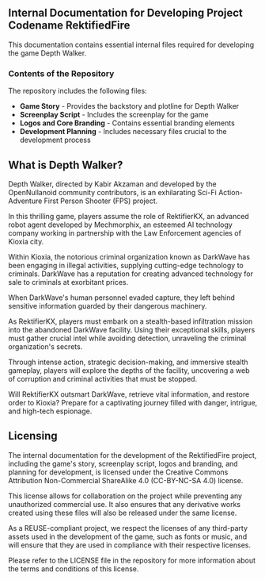 <!--
SPDX-FileCopyrightText: 2023 Kabir Akzaman <kaabirherococ@gmail.com>

SPDX-License-Identifier: CC-BY-NC-SA-4.0
-->
## Internal Documentation for Developing Project Codename RektifiedFire

This documentation contains essential internal files required for developing the game Depth Walker.

### Contents of the Repository

The repository includes the following files:

+ **Game Story** - Provides the backstory and plotline for Depth Walker
+ **Screenplay Script** - Includes the screenplay for the game
+ **Logos and Core Branding** - Contains essential branding elements
+ **Development Planning** - Includes necessary files crucial to the development process

## What is Depth Walker?

Depth Walker, directed by Kabir Akzaman and developed by the OpenNullanoid community contributors, is an exhilarating Sci-Fi Action-Adventure First Person Shooter (FPS) project.

In this thrilling game, players assume the role of RektifierKX, an advanced robot agent developed by Mechmorphix, an esteemed AI technology company working in partnership with the Law Enforcement agencies of Kioxia city.

Within Kioxia, the notorious criminal organization known as DarkWave has been engaging in illegal activities, supplying cutting-edge technology to criminals. DarkWave has a reputation for creating advanced technology for sale to criminals at exorbitant prices.

When DarkWave's human personnel evaded capture, they left behind sensitive information guarded by their dangerous machinery.

As RektifierKX, players must embark on a stealth-based infiltration mission into the abandoned DarkWave facility. Using their exceptional skills, players must gather crucial intel while avoiding detection, unraveling the criminal organization's secrets.

Through intense action, strategic decision-making, and immersive stealth gameplay, players will explore the depths of the facility, uncovering a web of corruption and criminal activities that must be stopped.

Will RektifierKX outsmart DarkWave, retrieve vital information, and restore order to Kioxia? Prepare for a captivating journey filled with danger, intrigue, and high-tech espionage.

## Licensing

The internal documentation for the development of the RektifiedFire project, including the game's story, screenplay script, logos and branding, and planning for development, is licensed under the Creative Commons Attribution Non-Commercial ShareAlike 4.0 (CC-BY-NC-SA 4.0) license.

This license allows for collaboration on the project while preventing any unauthorized commercial use. It also ensures that any derivative works created using these files will also be released under the same license.

As a REUSE-compliant project, we respect the licenses of any third-party assets used in the development of the game, such as fonts or music, and will ensure that they are used in compliance with their respective licenses.

Please refer to the LICENSE file in the repository for more information about the terms and conditions of this license.

